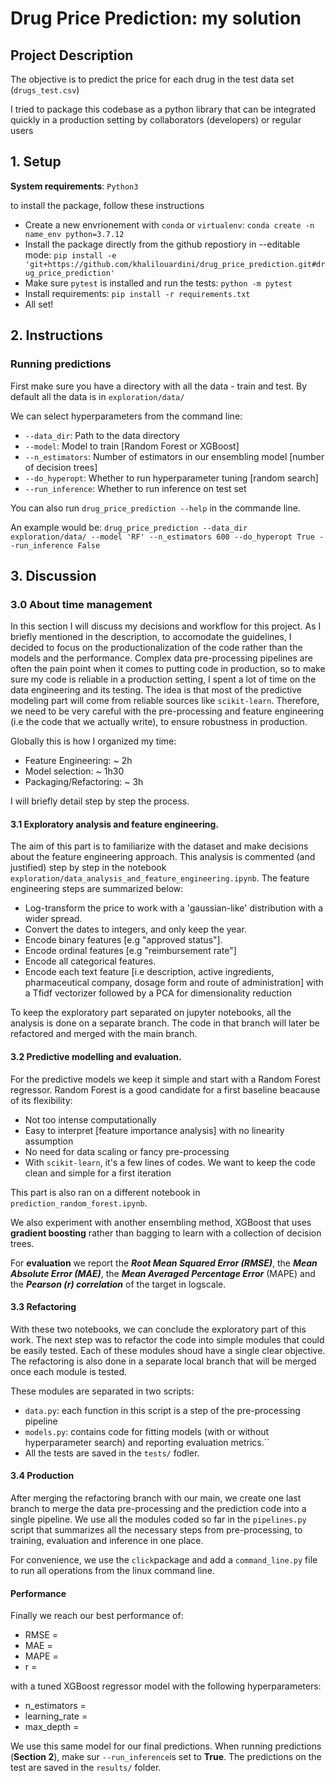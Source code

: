 # Drug Price Prediction: my solution

## Project Description

The objective is to predict the price for each drug in the test data set (`drugs_test.csv`) 

I tried to package this codebase as a python library that can be integrated quickly in a production setting by collaborators (developers) or regular users

## 1. Setup
**System requirements**: `Python3`


to install the package, follow these instructions

-   Create a new envrionement with `conda` or `virtualenv`: `conda create -n name_env python=3.7.12`
-   Install the package directly from the github repostiory in --editable mode: `pip install -e 'git+https://github.com/khalilouardini/drug_price_prediction.git#drug_price_prediction'`
-   Make sure `pytest` is installed and run the tests: `python -m pytest` 
-   Install requirements: `pip install -r requirements.txt`
-   All set!

## 2. Instructions 

### Running predictions
First make sure you have a directory with all the data - train and test. By default all the data is in `exploration/data/`

We can select hyperparameters from the command line:
-   `--data_dir`: Path to the data directory
-   `--model`: Model to train [Random Forest or XGBoost]
-   `--n_estimators`: Number of estimators in our ensembling model [number of decision trees]
-   `--do_hyperopt`: Whether to run hyperparameter tuning [random search]
-   `--run_inference`: Whether to run inference on test set

You can also run `drug_price_prediction --help` in the commande line.

An example would be: `drug_price_prediction --data_dir exploration/data/ --model 'RF' --n_estimators 600 --do_hyperopt True --run_inference False` 

## 3. Discussion

### 3.0 About time management
In this section I will discuss my decisions and workflow for this project. As I briefly mentioned in the description, to accomodate the guidelines, I decided to focus on the productionalization of the code rather than the models and the performance. Complex data pre-processing pipelines are often the pain point when it comes to putting code in production, so to make sure my code is reliable in a production setting, I spent a lot of time on the data engineering and its testing. The idea is that most of the predictive modeling part will come from reliable sources like `scikit-learn`. Therefore, we need to be very careful with the pre-processing and feature engineering (i.e the code that we actually write), to ensure robustness in production.

Globally this is how I organized my time:
-   Feature Engineering: ~ 2h
-   Model selection: ~ 1h30
-   Packaging/Refactoring: ~ 3h

I will briefly detail step by step the process.

#### 3.1 Exploratory analysis and feature engineering.

The aim of this part is to familiarize with the dataset and make decisions about the feature engineering approach. This analysis is commented (and justified) step by step in the notebook `exploration/data_analysis_and_feature_engineering.ipynb`. The feature engineering steps are summarized below:

-   Log-transform the price to work with a 'gaussian-like' distribution with a wider spread.
-   Convert the dates to integers, and only keep the year.
-   Encode binary features [e.g "approved status"].
-   Encode ordinal features [e.g "reimbursement rate"] 
-   Encode all categorical features.
-   Encode each text feature [i.e description, active ingredients, pharmaceutical company, dosage form and route of administration] with a  Tfidf vectorizer followed by a PCA for dimensionality reduction

To keep the exploratory part separated on jupyter notebooks, all the analysis is done on a separate branch. The code in that branch will later be refactored and merged with the main branch.

#### 3.2 Predictive modelling and evaluation.

For the predictive models we keep it simple and start with a Random Forest regressor. Random Forest is a good candidate for a first baseline beacause of its flexibility:
-   Not too intense computationally
-   Easy to interpret [feature importance analysis] with no linearity assumption
-   No need for data scaling or fancy pre-processing
-   With `scikit-learn`, it's a few lines of codes. We want to keep the code clean and simple for a first iteration

This part is also ran on a different notebook in `prediction_random_forest.ipynb`.

We also experiment with another ensembling method, XGBoost that uses **gradient boosting** rather than bagging to learn with a collection of decision trees.

For **evaluation** we report the ***Root Mean Squared Error (RMSE)***, the ***Mean Absolute Error (MAE)***, the ***Mean Averaged Percentage Error*** (MAPE) and the ***Pearson (r) correlation*** of the target in logscale.

#### 3.3 Refactoring

With these two notebooks, we can conclude the exploratory part of this work. The next step was to refactor the code into simple modules that could be easily tested. Each of these modules shoud have a single clear objective. The refactoring is also done in a separate local branch that will be merged once each module is tested. 

These modules are separated in two scripts:
-   `data.py`: each function in this script is a step of the pre-processing pipeline
-   `models.py`: contains code for fitting models (with or without hyperparameter search) and reporting evaluation metrics.``
-   All the tests are saved in the `tests/` fodler.

#### 3.4 Production

After merging the refactoring branch with our main, we create one last branch to merge the data pre-processing and the prediction code into a single pipeline. We use all the modules coded so far in the `pipelines.py` script that summarizes all the necessary steps from pre-processing, to training, evaluation and inference in one place.

For convenience, we use the `click`package and add a `command_line.py` file to run all operations from the linux command line.

#### Performance

Finally we reach our best performance of:

-   RMSE = 
-   MAE = 
-   MAPE = 
-   r = 

with a tuned XGBoost regressor model with the following hyperparameters:
-   n_estimators = 
-   learning_rate = 
-   max_depth = 

 We use this same model for our final predictions. When running predictions (**Section 2**), make sur `--run_inference`is set to **True**. The predictions on the test are saved in the `results/` folder. 